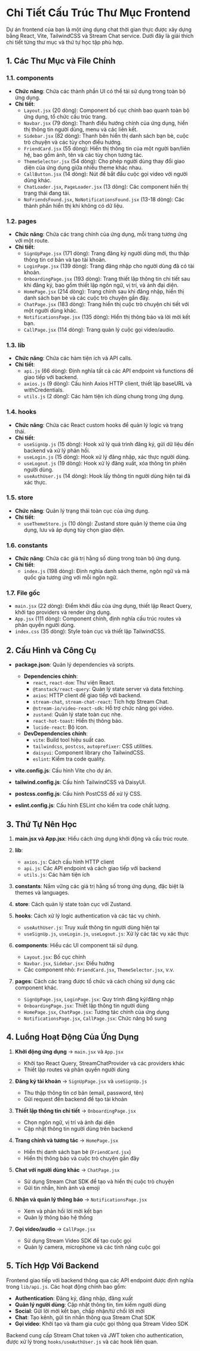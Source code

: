 # Chi Tiết Cấu Trúc Thư Mục Frontend

Dự án frontend của bạn là một ứng dụng chat thời gian thực được xây dựng bằng React, Vite, TailwindCSS và Stream Chat service. Dưới đây là giải thích chi tiết từng thư mục và thứ tự học tập phù hợp.

## 1. Các Thư Mục và File Chính

### 1.1. components
- **Chức năng**: Chứa các thành phần UI có thể tái sử dụng trong toàn bộ ứng dụng.
- **Chi tiết**:
  - `Layout.jsx` (20 dòng): Component bố cục chính bao quanh toàn bộ ứng dụng, tổ chức cấu trúc trang.
  - `Navbar.jsx` (79 dòng): Thanh điều hướng chính của ứng dụng, hiển thị thông tin người dùng, menu và các liên kết.
  - `Sidebar.jsx` (82 dòng): Thanh bên hiển thị danh sách bạn bè, cuộc trò chuyện và các tùy chọn điều hướng.
  - `FriendCard.jsx` (55 dòng): Hiển thị thông tin của một người bạn/liên hệ, bao gồm ảnh, tên và các tùy chọn tương tác.
  - `ThemeSelector.jsx` (54 dòng): Cho phép người dùng thay đổi giao diện của ứng dụng giữa nhiều theme khác nhau.
  - `CallButton.jsx` (14 dòng): Nút để bắt đầu cuộc gọi video với người dùng khác.
  - `ChatLoader.jsx`, `PageLoader.jsx` (13 dòng): Các component hiển thị trạng thái đang tải.
  - `NoFriendsFound.jsx`, `NoNotificationsFound.jsx` (13-18 dòng): Các thành phần hiển thị khi không có dữ liệu.

### 1.2. pages
- **Chức năng**: Chứa các trang chính của ứng dụng, mỗi trang tương ứng với một route.
- **Chi tiết**:
  - `SignUpPage.jsx` (171 dòng): Trang đăng ký người dùng mới, thu thập thông tin cơ bản và tạo tài khoản.
  - `LoginPage.jsx` (139 dòng): Trang đăng nhập cho người dùng đã có tài khoản.
  - `OnboardingPage.jsx` (193 dòng): Trang thiết lập thông tin chi tiết sau khi đăng ký, bao gồm thiết lập ngôn ngữ, vị trí, và ảnh đại diện.
  - `HomePage.jsx` (214 dòng): Trang chính sau khi đăng nhập, hiển thị danh sách bạn bè và các cuộc trò chuyện gần đây.
  - `ChatPage.jsx` (183 dòng): Trang hiển thị cuộc trò chuyện chi tiết với một người dùng khác.
  - `NotificationsPage.jsx` (135 dòng): Hiển thị thông báo và lời mời kết bạn.
  - `CallPage.jsx` (114 dòng): Trang quản lý cuộc gọi video/audio.

### 1.3. lib
- **Chức năng**: Chứa các hàm tiện ích và API calls.
- **Chi tiết**:
  - `api.js` (66 dòng): Định nghĩa tất cả các API endpoint và functions để giao tiếp với backend.
  - `axios.js` (9 dòng): Cấu hình Axios HTTP client, thiết lập baseURL và withCredentials.
  - `utils.js` (2 dòng): Các hàm tiện ích dùng chung trong ứng dụng.

### 1.4. hooks
- **Chức năng**: Chứa các React custom hooks để quản lý logic và trạng thái.
- **Chi tiết**:
  - `useSignUp.js` (15 dòng): Hook xử lý quá trình đăng ký, gửi dữ liệu đến backend và xử lý phản hồi.
  - `useLogin.js` (15 dòng): Hook xử lý đăng nhập, xác thực người dùng.
  - `useLogout.js` (19 dòng): Hook xử lý đăng xuất, xóa thông tin phiên người dùng.
  - `useAuthUser.js` (14 dòng): Hook lấy thông tin người dùng hiện tại đã xác thực.

### 1.5. store
- **Chức năng**: Quản lý trạng thái toàn cục của ứng dụng.
- **Chi tiết**:
  - `useThemeStore.js` (10 dòng): Zustand store quản lý theme của ứng dụng, lưu và áp dụng tùy chọn giao diện.

### 1.6. constants
- **Chức năng**: Chứa các giá trị hằng số dùng trong toàn bộ ứng dụng.
- **Chi tiết**:
  - `index.js` (198 dòng): Định nghĩa danh sách theme, ngôn ngữ và mã quốc gia tương ứng với mỗi ngôn ngữ.

### 1.7. File gốc
- `main.jsx` (22 dòng): Điểm khởi đầu của ứng dụng, thiết lập React Query, khởi tạo providers và render ứng dụng.
- `App.jsx` (111 dòng): Component chính, định nghĩa cấu trúc routes và phân quyền người dùng.
- `index.css` (35 dòng): Style toàn cục và thiết lập TailwindCSS.

## 2. Cấu Hình và Công Cụ
- **package.json**: Quản lý dependencies và scripts.
  - **Dependencies chính**:
    - `react`, `react-dom`: Thư viện React.
    - `@tanstack/react-query`: Quản lý state server và data fetching.
    - `axios`: HTTP client để giao tiếp với backend.
    - `stream-chat`, `stream-chat-react`: Tích hợp Stream Chat.
    - `@stream-io/video-react-sdk`: Hỗ trợ chức năng gọi video.
    - `zustand`: Quản lý state toàn cục nhẹ.
    - `react-hot-toast`: Hiển thị thông báo.
    - `lucide-react`: Bộ icon.
  - **DevDependencies chính**:
    - `vite`: Build tool hiệu suất cao.
    - `tailwindcss`, `postcss`, `autoprefixer`: CSS utilities.
    - `daisyui`: Component library cho TailwindCSS.
    - `eslint`: Kiểm tra code quality.

- **vite.config.js**: Cấu hình Vite cho dự án.
- **tailwind.config.js**: Cấu hình TailwindCSS và DaisyUI.
- **postcss.config.js**: Cấu hình PostCSS để xử lý CSS.
- **eslint.config.js**: Cấu hình ESLint cho kiểm tra code chất lượng.

## 3. Thứ Tự Nên Học

1. **main.jsx và App.jsx**: Hiểu cách ứng dụng khởi động và cấu trúc route.

2. **lib**:
   - `axios.js`: Cách cấu hình HTTP client
   - `api.js`: Các API endpoint và cách giao tiếp với backend
   - `utils.js`: Các hàm tiện ích

3. **constants**: Nắm vững các giá trị hằng số trong ứng dụng, đặc biệt là themes và languages.

4. **store**: Cách quản lý state toàn cục với Zustand.

5. **hooks**: Cách xử lý logic authentication và các tác vụ chính.
   - `useAuthUser.js`: Truy xuất thông tin người dùng hiện tại
   - `useSignUp.js`, `useLogin.js`, `useLogout.js`: Xử lý các tác vụ xác thực

6. **components**: Hiểu các UI component tái sử dụng.
   - `Layout.jsx`: Bố cục chính
   - `Navbar.jsx`, `Sidebar.jsx`: Điều hướng
   - Các component nhỏ: `FriendCard.jsx`, `ThemeSelector.jsx`, v.v.

7. **pages**: Cách các trang được tổ chức và cách chúng sử dụng các component khác.
   - `SignUpPage.jsx`, `LoginPage.jsx`: Quy trình đăng ký/đăng nhập
   - `OnboardingPage.jsx`: Thiết lập thông tin người dùng
   - `HomePage.jsx`, `ChatPage.jsx`: Tương tác chính của ứng dụng
   - `NotificationsPage.jsx`, `CallPage.jsx`: Chức năng bổ sung

## 4. Luồng Hoạt Động Của Ứng Dụng

1. **Khởi động ứng dụng** -> `main.jsx` và `App.jsx`
   - Khởi tạo React Query, StreamChatProvider và các providers khác
   - Thiết lập routes và phân quyền người dùng

2. **Đăng ký tài khoản** -> `SignUpPage.jsx` và `useSignUp.js`
   - Thu thập thông tin cơ bản (email, password, tên)
   - Gửi request đến backend để tạo tài khoản

3. **Thiết lập thông tin chi tiết** -> `OnboardingPage.jsx`
   - Chọn ngôn ngữ, vị trí và ảnh đại diện
   - Cập nhật thông tin người dùng trên backend

4. **Trang chính và tương tác** -> `HomePage.jsx`
   - Hiển thị danh sách bạn bè (`FriendCard.jsx`)
   - Hiển thị thông báo và cuộc trò chuyện gần đây

5. **Chat với người dùng khác** -> `ChatPage.jsx`
   - Sử dụng Stream Chat SDK để tạo và hiển thị cuộc trò chuyện
   - Gửi tin nhắn, hình ảnh và emoji

6. **Nhận và quản lý thông báo** -> `NotificationsPage.jsx`
   - Xem và phản hồi lời mời kết bạn
   - Quản lý thông báo hệ thống

7. **Gọi video/audio** -> `CallPage.jsx`
   - Sử dụng Stream Video SDK để tạo cuộc gọi
   - Quản lý camera, microphone và các tính năng cuộc gọi

## 5. Tích Hợp Với Backend

Frontend giao tiếp với backend thông qua các API endpoint được định nghĩa trong `lib/api.js`. Các hoạt động chính bao gồm:

- **Authentication**: Đăng ký, đăng nhập, đăng xuất
- **Quản lý người dùng**: Cập nhật thông tin, tìm kiếm người dùng
- **Social**: Gửi lời mời kết bạn, chấp nhận/từ chối lời mời
- **Chat**: Tạo kênh, gửi tin nhắn thông qua Stream Chat SDK
- **Gọi video**: Khởi tạo và tham gia cuộc gọi thông qua Stream Video SDK

Backend cung cấp Stream Chat token và JWT token cho authentication, được xử lý trong `hooks/useAuthUser.js` và các hook liên quan.
